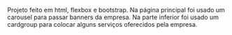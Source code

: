 Projeto feito em html, flexbox e bootstrap. Na página principal foi usado um carousel para passar banners da empresa. Na parte inferior foi usado um cardgroup para colocar alguns serviços oferecidos pela empresa.
